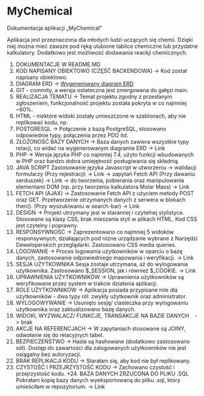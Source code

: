 # MyChemical

Dokumentacja aplikacji „MyChemical”

Aplikacja jest przeznaczona dla młodych ludzi uczących się chemii.
Dzięki niej można mieć zawsze pod ręką ulubione tablice chemiczne lub przydatne kalkulatory.
Dodatkowo jest możliwość dodawania reackji chemicznych.

1. DOKUMENTACJE W README.MD
2. KOD NAPISANY OBIEKTOWO (CZĘŚĆ BACKENDOWA) -> Kod został napisany obiektowo.
3. DIAGRAM ERD -> [Wygenerowany diagram ERD](https://github.com/aleksandra-rapala/MyChemical/blob/55f3425225ba1b85443da9280fc46082e38a4173/diagram_bazy_danych_navicat.pdf)
7. GIT - commity, a wersja ostateczna jest zmergowana do gałęzi main.
8. REALIZACJA TEMATU -> Temat projektu zgodny z przesłanym zgłoszeniem, funkcjonalność projektu została pokryta w co najmniej ~60%.
9. HTML - niektóre widoki zostały umieszczone w szablonach, aby nie replikować kodu, np. <?php include('footer.php') ?>
10. POSTGRESQL -> Połączenie z bazą PostgreSQL, stosowano odpowiednie typy, połączenia przez PDO itd.
11. ZŁOŻONOŚĆ BAZY DANYCH -> Baza danych zawiera wszystkie typy relacji, co widać na wygenerowanym diagramie ERD -> Link
12. PHP -> Wersja języka PHP co najmniej 7.4, użyto funkcji wbudowanych w PHP oraz bardzo dobra umiejętność posługiwania się składnią.
13. JAVA SCRIPT
    Zastosowanie języka Javascript w utworzeniu
    → walidacji formularzy (Przy rejestracji)   -> Link
    → zapytań Fetch API (Przy dawaniu serduszek)  -> Link
    → do tworzenia, pobierania oraz manipulowania elementami DOM (np. przy tworzeniu kalkulatora Molar Mass) -> Link
11. FETCH API (AJAX) -> Zastosowanie Fetch API z użyciem metody POST oraz GET. Przetworzenie otrzymanych danych z serwera w blokach then(). (Przy wyszukiwaniu w search-bar) -> Link
12. DESIGN -> Projekt utrzymany jest w starannej i czytelnej stylistyce. Stosowane są klasy CSS, brak mieszania styli w plikach HTML. Kod CSS jest czytelny i poprawny.
13. RESPONSYWNOŚĆ -> Zaprezentowano co najmniej 5 widoków responsywnych, działających pod różne urządzanie wybrane z Narzędzi Deweloperskich przeglądarki. Zastosowano CSS media queries.
14. LOGOWANIE -> Proces logowania użytkowników w oparciu o bazę danych, zastosowanie odpowiedniego mapowania i weryfikacji. -> Link
15. SESJA UŻYTKOWNIKA
    Sesja zostaje utrzymana, aż do wylogowania użytkownika. Zastosowano $_SESSION, jak i również  $_COOKIE. -> Link
16. UPRAWNIENIA UŻYTKOWNIKÓW -> Uprawnienia użytkowników są weryfikowane przez system w trakcie działania aplikacji.
17. ROLE UŻYTKOWNIKÓW -> Aplikacja posiada przypisane role dla użytkowników - dwa typy ról: zwykły użytkownik oraz administrator.
18. WYLOGOWYWANIE -> Usunięto sesję/ ciasteczka przy wylogowaniu użytkownika oraz zaktualizowano bazę danych.
19. WIDOKI, WYZWALACZ/ FUNKCJE, TRANSAKCJE NA BAZIE DANYCH    -> brak
20. AKCJE NA REFERENCJACH -> W zapytaniach stosowane są JOINY, odwołanie się do relacyjnych tabel.
21. BEZPIECZEŃSTWO -> Hasła są hashowane (dodatkowo zastosowano sól). Dostęp do zawartości dla zalogowanych użytkowników nie jest osiągalny bez autoryzacji.
22. BRAK REPLIKACJI KODU -> Starałam się, aby kod nie był replikowany.
23. CZYSTOŚĆ I PRZEJRZYSTOŚĆ KODU -> Zachowano czystość i przejrzystość kodu.
    *24. BAZA DANYCH ZRZUCONA DO PLIKU .SQL
    Pobrałam kopię bazy danych wyeksportowaną do pliku .sql, który umieściłam w repozytorium.
    → Link

